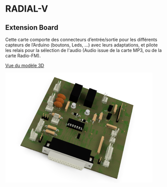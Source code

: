 # RADIAL-V
## Extension Board

Cette carte comporte des connecteurs d’entrée/sortie pour les différents capteurs de l’Arduino (boutons, Leds, ...)  avec leurs adaptations, et pilote les relais pour la sélection de l'audio (Audio issue de la carte MP3, ou de la carte Radio-FM).

[Vue du modèle 3D](Radial-V%20Extension%20Board.stl)

![Vue de la carte](Radial-V_Extension_Board.png)
